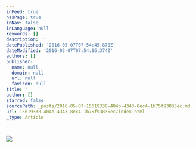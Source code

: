 ```yaml
---
inFeed: true
hasPage: true
inNav: false
inLanguage: null
keywords: []
description: ''
datePublished: '2016-05-07T07:54:45.870Z'
dateModified: '2016-05-07T07:54:16.374Z'
authors: []
publisher:
  name: null
  domain: null
  url: null
  favicon: null
title: ''
author: []
starred: false
sourcePath: _posts/2016-05-07-15619338-404b-4343-8ec4-1b75f93835ec.md
url: 15619338-404b-4343-8ec4-1b75f93835ec/index.html
_type: Article

---
```

![](https://the-grid-user-content.s3-us-west-2.amazonaws.com/e716aed8-50bf-4cee-b22d-89d4588c2fdb.jpg)